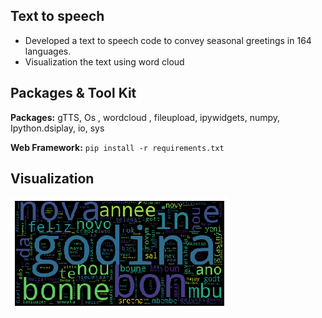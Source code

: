 ## Text to speech 

* Developed a text to speech code to convey seasonal greetings in 164 languages.
* Visualization the text using word cloud

## Packages & Tool Kit

**Packages:** gTTS, Os , wordcloud , fileupload, ipywidgets, numpy, Ipython.dsiplay, io, sys

**Web Framework:** ```pip install -r requirements.txt``` 


## Visualization

![alt text](https://github.com/Rupesh707/Text_To_Speech/blob/main/Cloud.png "NYE Wordcloud")
